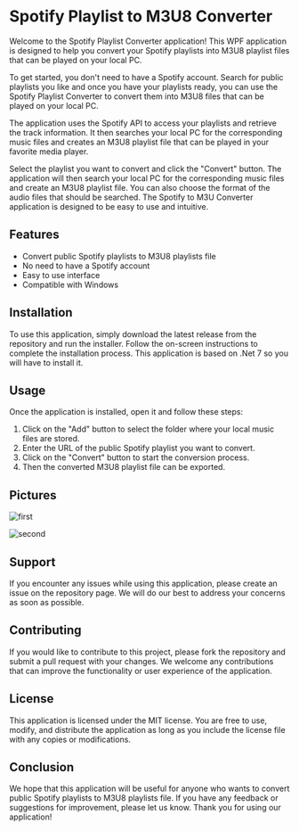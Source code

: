 ﻿# Spotify Playlist to M3U8 Converter

Welcome to the Spotify Playlist Converter application! This WPF application is designed to help you convert your Spotify playlists into M3U8 playlist files that can be played on your local PC.

To get started, you don't need to have a Spotify account. Search for public playlists you like and once you have your playlists ready, you can use the Spotify Playlist Converter to convert them into M3U8 files that can be played on your local PC.

The application uses the Spotify API to access your playlists and retrieve the track information. It then searches your local PC for the corresponding music files and creates an M3U8 playlist file that can be played in your favorite media player.

Select the playlist you want to convert and click the "Convert" button. The application will then search your local PC for the corresponding music files and create an M3U8 playlist file. You can also choose the format of the audio files that should be searched.
The Spotify to M3U Converter application is designed to be easy to use and intuitive.

## Features

- Convert public Spotify playlists to M3U8 playlists file
- No need to have a Spotify account
- Easy to use interface
- Compatible with Windows

## Installation

To use this application, simply download the latest release from the repository and run the installer. Follow the on-screen instructions to complete the installation process. This application is based on .Net 7 so you will have to install it.

## Usage

Once the application is installed, open it and follow these steps:

1. Click on the "Add" button to select the folder where your local music files are stored.
2. Enter the URL of the public Spotify playlist you want to convert.
3. Click on the "Convert" button to start the conversion process.
4. Then the converted M3U8 playlist file can be exported.

## Pictures

![first](https://i.imgur.com/rqYzI1C.png)

![second](https://i.imgur.com/vXnAF7K.png)

## Support

If you encounter any issues while using this application, please create an issue on the repository page. We will do our best to address your concerns as soon as possible.

## Contributing

If you would like to contribute to this project, please fork the repository and submit a pull request with your changes. We welcome any contributions that can improve the functionality or user experience of the application.

## License

This application is licensed under the MIT license. You are free to use, modify, and distribute the application as long as you include the license file with any copies or modifications.

## Conclusion

We hope that this application will be useful for anyone who wants to convert public Spotify playlists to M3U8 playlists file. If you have any feedback or suggestions for improvement, please let us know. Thank you for using our application!
